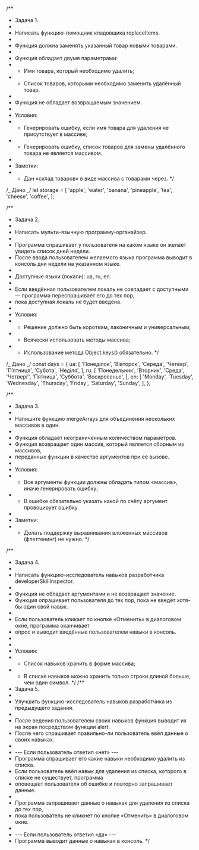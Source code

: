 /\*\*

- Задача 1.
-
- Написать функцию-помощник кладовщика replaceItems.
-
- Функция должна заменять указанный товар новыми товарами.
-
- Функция обладает двумя параметрами:
- - Имя товара, который необходимо удалить;
- - Список товаров, которыми необходимо заменить удалённый товар.
-
- Функция не обладает возвращаемым значением.
-
- Условия:
- - Генерировать ошибку, если имя товара для удаления не присутствует в массиве;
- - Генерировать ошибку, список товаров для замены удалённого товара не является массивом.
-
- Заметки:
- - Дан «склад товаров» в виде массива с товарами через.
    \*/

/_ Дано _/
let storage = [
'apple',
'water',
'banana',
'pineapple',
'tea',
'cheese',
'coffee',
];

/\*\*

- Задача 2.
-
- Написать мульти-язычную программу-органайзер.
-
- Программа спрашивает у пользователя на каком языке он желает увидеть список дней недели.
- После ввода пользователем желаемого языка программа выводит в консоль дни недели на указанном языке.
-
- Доступные языки (локали): ua, ru, en.
-
- Если введённая пользователем локаль не совпадает с доступными — программа переспрашивает его до тех пор,
- пока доступная локаль не будет введена.
-
- Условия:
- - Решение должно быть коротким, лаконичным и универсальным;
- - Всячески использовать методы массива;
- - Использование метода Object.keys() обязательно.
    \*/

/_ Дано _/
const days = {
ua: [
'Понеділок',
'Вівторок',
'Середа',
'Четвер',
'П’ятниця',
'Субота',
'Неділя',
],
ru: [
'Понедельник',
'Вторник',
'Среда',
'Четверг',
'Пятница',
'Суббота',
'Воскресенье',
],
en: [
'Monday',
'Tuesday',
'Wednesday',
'Thursday',
'Friday',
'Saturday',
'Sunday',
],
};

/\*\*

- Задача 3.
-
- Напишите функцию mergeArrays для объединения нескольких массивов в один.
-
- Функция обладает неограниченным количеством параметров.
- Функция возвращает один массив, который является сборным из массивов,
- переданных функции в качестве аргументов при её вызове.
-
- Условия:
- - Все аргументы функции должны обладать типом «массив», иначе генерировать ошибку;
- - В ошибке обязательно указать какой по счёту аргумент провоцирует ошибку.
-
- Заметки:
- - Делать поддержку выравнивания вложенных массивов (флеттенинг) не нужно.
    \*/

/\*\*

- Задача 4.
-
- Написать функцию-исследователь навыков разработчика developerSkillInspector.
-
- Функция не обладает аргументами и не возвращает значение.
- Функция опрашивает пользователя до тех пор, пока не введёт хотя-бы один свой навык.
-
- Если пользователь кликает по кнопке «Отменить» в диалоговом окне, программа оканчивает
- опрос и выводит введённые пользователем навыки в консоль.
-
-
- Условия:
- - Список навыков хранить в форме массива;
- - В списке навыков можно хранить только строки длиной больше, чем один символ.
    \*/
    /\*\*
- Задача 5.
-
- Улучшить функцию-исследователь навыков разработчика из предыдущего задания.
-
- После ведения пользователем своих навыков функция выводит их на экран посредством функции alert.
- После чего спрашивает правильно-ли пользователь ввёл данные о своих навыках.
-
- --- Если пользователь ответил «нет» ---
- Программа спрашивает его какие навыки необходимо удалить из списка.
- Если пользователь ввёл навык для удаления из списка, которого в списке не существует, программа
- оповещает пользователя об ошибке и повторно запрашивает данные.
-
- Программа запрашивает данные о навыках для удаления из списка до тех пор,
- пока пользователь не кликнет по кнопке «Отменить» в диалоговом окне.
-
- --- Если пользователь ответил «да» ---
- Программа выводит данные о навыках в консоль.
  \*/
